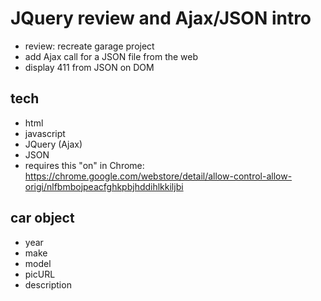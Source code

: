 JQuery review and Ajax/JSON intro
=================================
* review: recreate garage project
* add Ajax call for a JSON file from the web
* display 411 from JSON on DOM

tech
----
* html
* javascript
* JQuery (Ajax)
* JSON
* requires this "on" in Chrome: https://chrome.google.com/webstore/detail/allow-control-allow-origi/nlfbmbojpeacfghkpbjhddihlkkiljbi

car object
----------
* year
* make
* model
* picURL
* description
